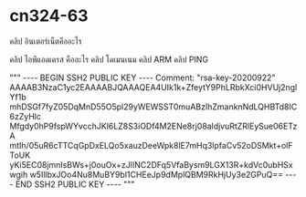 # cn324-63
คลิป อินเตอร์เน็ตคืออะไร

คลิป ไอพีแอดเดรส คืออะไร
คลิป โดเมนเนม
คลิป ARM
คลิป PING

"""
---- BEGIN SSH2 PUBLIC KEY ----
Comment: "rsa-key-20200922"
AAAAB3NzaC1yc2EAAAABJQAAAQEA4UIk1k+ZfeytY9PhLRbkXci0HVUj2nglYf1b
mhDSGf7fyZ05DqMnD55O5pl29yWEWSST0muABzIhZmanknNdLQHBTd8IC6zZyHlc
Mfgdy0hP9fspWYvcchJKl6LZ8S3iODf4M2ENe8rj08aldjvuRtZRlEySue06ETzA
mtIh/05uR6cTTCqGpDxELQo5xauzDeeWpk8lE7mHq3lpfaCv52oDSMkt+olFToUK
yKi5EC08jmnIsBWs+j0ouOx+zJlINC2DFq5VfaBysm9LGX13R+kdVc0ubHSxwgih
w5IllbxJOo4Nu8MuBY9bl1CHEeJp9dMplQBM9RkHjUy3e2GPuQ==
---- END SSH2 PUBLIC KEY ----
"""
